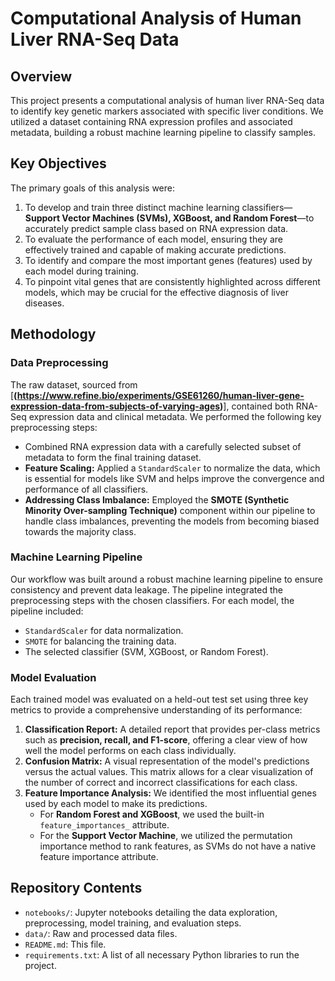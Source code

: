 # Computational Analysis of Human Liver RNA-Seq Data

## Overview

This project presents a computational analysis of human liver RNA-Seq data to identify key genetic markers associated with specific liver conditions. We utilized a dataset containing RNA expression profiles and associated metadata, building a robust machine learning pipeline to classify samples.

## Key Objectives

The primary goals of this analysis were:

1.  To develop and train three distinct machine learning classifiers—**Support Vector Machines (SVMs), XGBoost, and Random Forest**—to accurately predict sample class based on RNA expression data.
2.  To evaluate the performance of each model, ensuring they are effectively trained and capable of making accurate predictions.
3.  To identify and compare the most important genes (features) used by each model during training.
4.  To pinpoint vital genes that are consistently highlighted across different models, which may be crucial for the effective diagnosis of liver diseases.

## Methodology

### Data Preprocessing
The raw dataset, sourced from [**(https://www.refine.bio/experiments/GSE61260/human-liver-gene-expression-data-from-subjects-of-varying-ages)**], contained both RNA-Seq expression data and clinical metadata. We performed the following key preprocessing steps:
* Combined RNA expression data with a carefully selected subset of metadata to form the final training dataset.
* **Feature Scaling:** Applied a `StandardScaler` to normalize the data, which is essential for models like SVM and helps improve the convergence and performance of all classifiers.
* **Addressing Class Imbalance:** Employed the **SMOTE (Synthetic Minority Over-sampling Technique)** component within our pipeline to handle class imbalances, preventing the models from becoming biased towards the majority class.

### Machine Learning Pipeline

Our workflow was built around a robust machine learning pipeline to ensure consistency and prevent data leakage. The pipeline integrated the preprocessing steps with the chosen classifiers. For each model, the pipeline included:
* `StandardScaler` for data normalization.
* `SMOTE` for balancing the training data.
* The selected classifier (SVM, XGBoost, or Random Forest).

### Model Evaluation

Each trained model was evaluated on a held-out test set using three key metrics to provide a comprehensive understanding of its performance:

1.  **Classification Report:** A detailed report that provides per-class metrics such as **precision, recall, and F1-score**, offering a clear view of how well the model performs on each class individually.
2.  **Confusion Matrix:** A visual representation of the model's predictions versus the actual values. This matrix allows for a clear visualization of the number of correct and incorrect classifications for each class.
3.  **Feature Importance Analysis:** We identified the most influential genes used by each model to make its predictions.
    * For **Random Forest and XGBoost**, we used the built-in `feature_importances_` attribute.
    * For the **Support Vector Machine**, we utilized the permutation importance method to rank features, as SVMs do not have a native feature importance attribute.

## Repository Contents

* `notebooks/`: Jupyter notebooks detailing the data exploration, preprocessing, model training, and evaluation steps.
* `data/`: Raw and processed data files.
* `README.md`: This file.
* `requirements.txt`: A list of all necessary Python libraries to run the project.
